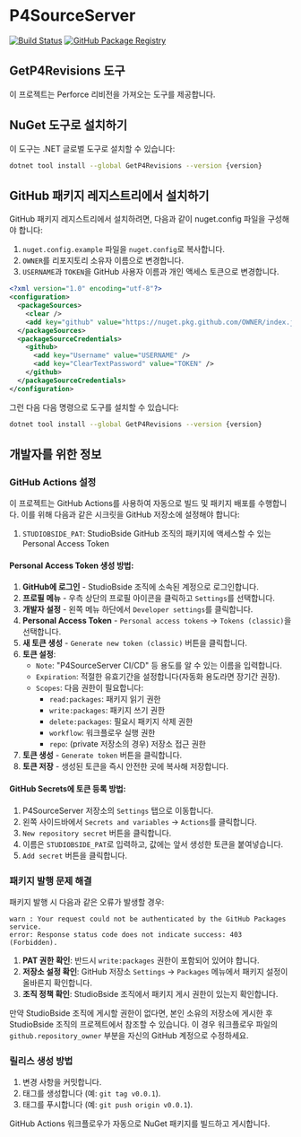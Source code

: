 # P4SourceServer

[![Build Status](https://github.com/StudioBside/P4SourceServer/workflows/Build%20Solution/badge.svg)](https://github.com/StudioBside/P4SourceServer/actions)
[![GitHub Package Registry](https://github.com/StudioBside/P4SourceServer/workflows/Publish%20NuGet%20Package/badge.svg)](https://github.com/StudioBside/P4SourceServer/packages)

## GetP4Revisions 도구

이 프로젝트는 Perforce 리비전을 가져오는 도구를 제공합니다.

## NuGet 도구로 설치하기

이 도구는 .NET 글로벌 도구로 설치할 수 있습니다:

```bash
dotnet tool install --global GetP4Revisions --version {version}
```

## GitHub 패키지 레지스트리에서 설치하기

GitHub 패키지 레지스트리에서 설치하려면, 다음과 같이 nuget.config 파일을 구성해야 합니다:

1. `nuget.config.example` 파일을 `nuget.config`로 복사합니다.
2. `OWNER`를 리포지토리 소유자 이름으로 변경합니다.
3. `USERNAME`과 `TOKEN`을 GitHub 사용자 이름과 개인 액세스 토큰으로 변경합니다.

```xml
<?xml version="1.0" encoding="utf-8"?>
<configuration>
  <packageSources>
    <clear />
    <add key="github" value="https://nuget.pkg.github.com/OWNER/index.json" />
  </packageSources>
  <packageSourceCredentials>
    <github>
      <add key="Username" value="USERNAME" />
      <add key="ClearTextPassword" value="TOKEN" />
    </github>
  </packageSourceCredentials>
</configuration>
```

그런 다음 다음 명령으로 도구를 설치할 수 있습니다:

```bash
dotnet tool install --global GetP4Revisions --version {version}
```

## 개발자를 위한 정보

### GitHub Actions 설정

이 프로젝트는 GitHub Actions를 사용하여 자동으로 빌드 및 패키지 배포를 수행합니다. 이를 위해 다음과 같은 시크릿을 GitHub 저장소에 설정해야 합니다:

1. `STUDIOBSIDE_PAT`: StudioBside GitHub 조직의 패키지에 액세스할 수 있는 Personal Access Token

#### Personal Access Token 생성 방법:

1. **GitHub에 로그인** - StudioBside 조직에 소속된 계정으로 로그인합니다.
2. **프로필 메뉴** - 우측 상단의 프로필 아이콘을 클릭하고 `Settings`를 선택합니다.
3. **개발자 설정** - 왼쪽 메뉴 하단에서 `Developer settings`를 클릭합니다.
4. **Personal Access Token** - `Personal access tokens` → `Tokens (classic)`을 선택합니다.
5. **새 토큰 생성** - `Generate new token (classic)` 버튼을 클릭합니다.
6. **토큰 설정**:
   - `Note`: "P4SourceServer CI/CD" 등 용도를 알 수 있는 이름을 입력합니다.
   - `Expiration`: 적절한 유효기간을 설정합니다(자동화 용도라면 장기간 권장).
   - `Scopes`: 다음 권한이 필요합니다:
     - `read:packages`: 패키지 읽기 권한
     - `write:packages`: 패키지 쓰기 권한
     - `delete:packages`: 필요시 패키지 삭제 권한
     - `workflow`: 워크플로우 실행 권한
     - `repo`: (private 저장소의 경우) 저장소 접근 권한
7. **토큰 생성** - `Generate token` 버튼을 클릭합니다.
8. **토큰 저장** - 생성된 토큰을 즉시 안전한 곳에 복사해 저장합니다.

#### GitHub Secrets에 토큰 등록 방법:

1. P4SourceServer 저장소의 `Settings` 탭으로 이동합니다.
2. 왼쪽 사이드바에서 `Secrets and variables` → `Actions`를 클릭합니다.
3. `New repository secret` 버튼을 클릭합니다.
4. 이름은 `STUDIOBSIDE_PAT`로 입력하고, 값에는 앞서 생성한 토큰을 붙여넣습니다.
5. `Add secret` 버튼을 클릭합니다.

### 패키지 발행 문제 해결

패키지 발행 시 다음과 같은 오류가 발생할 경우:

```
warn : Your request could not be authenticated by the GitHub Packages service.
error: Response status code does not indicate success: 403 (Forbidden).
```

1. **PAT 권한 확인**: 반드시 `write:packages` 권한이 포함되어 있어야 합니다.
2. **저장소 설정 확인**: GitHub 저장소 `Settings` -> `Packages` 메뉴에서 패키지 설정이 올바른지 확인합니다.
3. **조직 정책 확인**: StudioBside 조직에서 패키지 게시 권한이 있는지 확인합니다.

만약 StudioBside 조직에 게시할 권한이 없다면, 본인 소유의 저장소에 게시한 후 StudioBside 조직의 프로젝트에서 참조할 수 있습니다. 이 경우 워크플로우 파일의 `github.repository_owner` 부분을 자신의 GitHub 계정으로 수정하세요.

### 릴리스 생성 방법

1. 변경 사항을 커밋합니다.
2. 태그를 생성합니다 (예: `git tag v0.0.1`).
3. 태그를 푸시합니다 (예: `git push origin v0.0.1`).

GitHub Actions 워크플로우가 자동으로 NuGet 패키지를 빌드하고 게시합니다.
